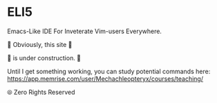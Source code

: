 # ELI5
Emacs-Like IDE For Inveterate Vim-users Everywhere.

 
🚧 Obviously, this site   🚧

🚧 is under construction. 🚧

Until I get something working, you can study potential commands here:
https://app.memrise.com/user/Mechachleopteryx/courses/teaching/


⦾ Zero Rights Reserved
